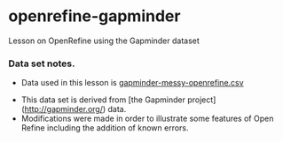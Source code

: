 # openrefine-gapminder
Lesson on OpenRefine using the Gapminder dataset

### Data set notes.
- Data used in this lesson is [gapminder-messy-openrefine.csv](gapminder-messy-openrefine.csv)
* This data set is derived from [the Gapminder project] (http://gapminder.org/) data. 
* Modifications were made in order to illustrate some features of Open Refine including the addition of known errors.

